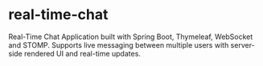 # real-time-chat
Real-Time Chat Application built with Spring Boot, Thymeleaf, WebSocket and STOMP. Supports live messaging between multiple users with server-side rendered UI and real-time updates.
